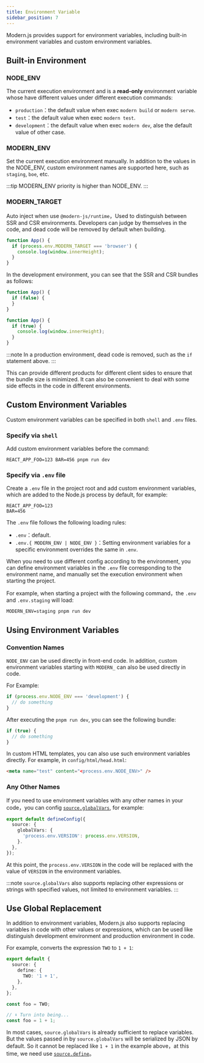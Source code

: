 ```yaml
---
title: Environment Variable
sidebar_position: 7
---
```


Modern.js provides support for environment variables, including built-in environment variables and custom environment variables.

## Built-in Environment

### NODE_ENV

The current execution environment and is a **read-only** environment variable whose have different values under different execution commands:

- `production`：the default value when exec `modern build` or `modern serve`.
- `test`：the default value when exec `modern test`.
- `development`：the default value when exec `modern dev`, alse the default value of other case.

### MODERN_ENV

Set the current execution environment manually. In addition to the values in the NODE_ENV, custom environment names are supported here, such as `staging`, `boe`, etc.

:::tip
MODERN_ENV priority is higher than NODE_ENV.
:::

### MODERN_TARGET

Auto inject when use `@modern-js/runtime`，Used to distinguish between SSR and CSR environments. Developers can judge by themselves in the code, and dead code will be removed by default when building.

```ts title="App.tsx"
function App() {
  if (process.env.MODERN_TARGET === 'browser') {
    console.log(window.innerHeight);
  }
}
```

In the development environment, you can see that the SSR and CSR bundles as follows:

```js title="dist/bundles/main.js"
function App() {
  if (false) {
  }
}
```

```js title="dist/static/main.js"
function App() {
  if (true) {
    console.log(window.innerHeight);
  }
}
```

:::note
In a production environment, dead code is removed, such as the `if` statement above.
:::

This can provide different products for different client sides to ensure that the bundle size is minimized. It can also be convenient to deal with some side effects in the code in different environments.

## Custom Environment Variables

Custom environment variables can be specified in both `shell` and `.env` files.

### Specify via `shell`

Add custom environment variables before the command:

```shell
REACT_APP_FOO=123 BAR=456 pnpm run dev
```

### Specify via `.env` file

Create a `.env` file in the project root and add custom environment variables, which are added to the Node.js process by default, for example:

```env
REACT_APP_FOO=123
BAR=456
```

The `.env` file follows the following loading rules:

- `.env`：default.
- `.env.{ MODERN_ENV | NODE_ENV }`：Setting environment variables for a specific environment overrides the same in `.env`.

When you need to use different config according to the environment, you can define environment variables in the `.env` file corresponding to the environment name, and manually set the execution environment when starting the project.

For example, when starting a project with the following command，the `.env` and `.env.staging` will load:

```shell
MODERN_ENV=staging pnpm run dev
```

## Using Environment Variables

### Convention Names

`NODE_ENV` can be used directly in front-end code. In addition, custom environment variables starting with `MODERN_` can also be used directly in code.

For Example:

```js
if (process.env.NODE_ENV === 'development') {
  // do something
}
```

After executing the `pnpm run dev`, you can see the following bundle:

```js
if (true) {
  // do something
}
```

In custom HTML templates, you can also use such environment variables directly. For example, in `config/html/head.html`:

```html
<meta name="test" content="<process.env.NODE_ENV>" />
```

### Any Other Names

If you need to use environment variables with any other names in your code，you can config [`source.globalVars`](/docs/configure/app/source/global-vars), for example:

```ts title="modern.config.ts"
export default defineConfig({
  source: {
    globalVars: {
      'process.env.VERSION': process.env.VERSION,
    }.
  },
});
```

At this point, the `process.env.VERSION` in the code will be replaced with the value of `VERSION` in the environment variables.

:::note
`source.globalVars` also supports replacing other expressions or strings with specified values, not limited to environment variables.
:::

## Use Global Replacement

In addition to environment variables, Modern.js also supports replacing variables in code with other values or expressions, which can be used like distinguish development environment and production environment in code.

For example, converts the expression `TWO` to `1 + 1`:

```ts
export default {
  source: {
    define: {
      TWO: '1 + 1',
    },
  },
};
```

```ts
const foo = TWO;

// ⬇️ Turn into being...
const foo = 1 + 1;
```

In most cases, `source.globalVars` is already sufficient to replace variables. But the values passed in by `source.globalVars` will be serialized by JSON by default. So it cannot be replaced like `1 + 1` in the example above，at this time, we need use [`source.define`](/docs/configure/app/source/define)。
